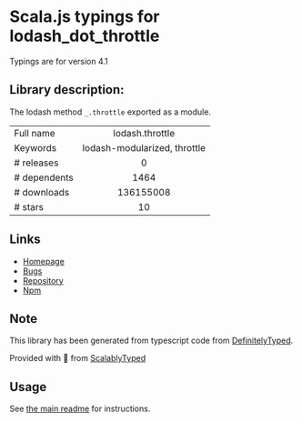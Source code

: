 
# Scala.js typings for lodash_dot_throttle

Typings are for version 4.1

## Library description:
The lodash method `_.throttle` exported as a module.

|                    |                 |
| ------------------ | :-------------: |
| Full name          | lodash.throttle |
| Keywords           | lodash-modularized, throttle |
| # releases         | 0 |
| # dependents       | 1464 |
| # downloads        | 136155008 |
| # stars            | 10 |

## Links
- [Homepage](https://lodash.com/)
- [Bugs](https://github.com/lodash/lodash/issues)
- [Repository](https://github.com/lodash/lodash)
- [Npm](https://www.npmjs.com/package/lodash.throttle)
    


## Note
This library has been generated from typescript code from [DefinitelyTyped](https://definitelytyped.org).

Provided with :purple_heart: from [ScalablyTyped](https://github.com/oyvindberg/ScalablyTyped)

## Usage
See [the main readme](../../readme.md) for instructions.


